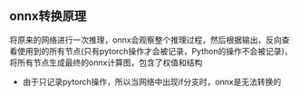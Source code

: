 ## onnx转换原理

将原来的网络进行一次推理，onnx会观察整个推理过程，然后根据输出，反向查看使用到的所有节点(只有pytorch操作才会被记录，Python的操作不会被记录)，将所有节点生成最终的onnx计算图，包含了权值和结构

- 由于只记录pytorch操作，所以当网络中出现if分支时，onnx是无法转换的